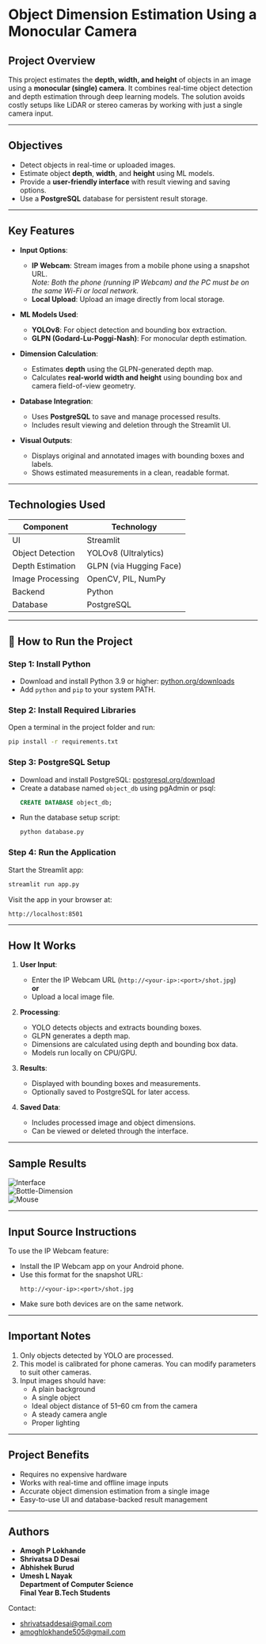 #  Object Dimension Estimation Using a Monocular Camera

##  Project Overview

This project estimates the **depth, width, and height** of objects in an image using a **monocular (single) camera**. It combines real-time object detection and depth estimation through deep learning models. The solution avoids costly setups like LiDAR or stereo cameras by working with just a single camera input.

---

##  Objectives

- Detect objects in real-time or uploaded images.
- Estimate object **depth**, **width**, and **height** using ML models.
- Provide a **user-friendly interface** with result viewing and saving options.
- Use a **PostgreSQL** database for persistent result storage.

---

## Key Features

- **Input Options**:
  - **IP Webcam**: Stream images from a mobile phone using a snapshot URL.  
    *Note: Both the phone (running IP Webcam) and the PC must be on the same Wi-Fi or local network.*
  - **Local Upload**: Upload an image directly from local storage.

- **ML Models Used**:
  - **YOLOv8**: For object detection and bounding box extraction.
  - **GLPN (Godard-Lu-Poggi-Nash)**: For monocular depth estimation.

- **Dimension Calculation**:
  - Estimates **depth** using the GLPN-generated depth map.
  - Calculates **real-world width and height** using bounding box and camera field-of-view geometry.

- **Database Integration**:
  - Uses **PostgreSQL** to save and manage processed results.
  - Includes result viewing and deletion through the Streamlit UI.

- **Visual Outputs**:
  - Displays original and annotated images with bounding boxes and labels.
  - Shows estimated measurements in a clean, readable format.

---

##  Technologies Used

| Component         | Technology                  |
|------------------|-----------------------------|
| UI               | Streamlit                   |
| Object Detection | YOLOv8 (Ultralytics)        |
| Depth Estimation | GLPN (via Hugging Face)     |
| Image Processing | OpenCV, PIL, NumPy          |
| Backend          | Python                      |
| Database         | PostgreSQL                  |

---

## 🚀 How to Run the Project

###  Step 1: Install Python
- Download and install Python 3.9 or higher: [python.org/downloads](https://www.python.org/downloads/)
- Add `python` and `pip` to your system PATH.

###  Step 2: Install Required Libraries
Open a terminal in the project folder and run:
```bash
pip install -r requirements.txt
```

###  Step 3: PostgreSQL Setup
- Download and install PostgreSQL: [postgresql.org/download](https://www.postgresql.org/download/)
- Create a database named `object_db` using pgAdmin or psql:
  ```sql
  CREATE DATABASE object_db;
  ```
- Run the database setup script:
  ```bash
  python database.py
  ```

###  Step 4: Run the Application
Start the Streamlit app:
```bash
streamlit run app.py
```
Visit the app in your browser at:
```
http://localhost:8501
```

---

##  How It Works

1. **User Input**:
   - Enter the IP Webcam URL (`http://<your-ip>:<port>/shot.jpg`)  
     **or**  
   - Upload a local image file.

2. **Processing**:
   - YOLO detects objects and extracts bounding boxes.
   - GLPN generates a depth map.
   - Dimensions are calculated using depth and bounding box data.
   - Models run locally on CPU/GPU.

3. **Results**:
   - Displayed with bounding boxes and measurements.
   - Optionally saved to PostgreSQL for later access.

4. **Saved Data**:
   - Includes processed image and object dimensions.
   - Can be viewed or deleted through the interface.

---

##  Sample Results

![Interface](/Results/ui.png)  
![Bottle-Dimension](/Results/bottle.png)  
![Mouse](/Results/mouse.png)

---

##  Input Source Instructions

To use the IP Webcam feature:
- Install the IP Webcam app on your Android phone.
- Use this format for the snapshot URL:  
  ```
  http://<your-ip>:<port>/shot.jpg
  ```
- Make sure both devices are on the same network.

---

##  Important Notes

1. Only objects detected by YOLO are processed.  
2. This model is calibrated for phone cameras. You can modify parameters to suit other cameras.  
3. Input images should have:
   - A plain background  
   - A single object  
   - Ideal object distance of 51–60 cm from the camera  
   - A steady camera angle  
   - Proper lighting

---

## Project Benefits

- Requires no expensive hardware  
- Works with real-time and offline image inputs  
- Accurate object dimension estimation from a single image  
- Easy-to-use UI and database-backed result management

---

##  Authors

- **Amogh P Lokhande**  
- **Shrivatsa D Desai**  
- **Abhishek Burud**  
- **Umesh L Nayak**  
**Department of Computer Science**  
**Final Year B.Tech Students**

 Contact:  
- shrivatsaddesai@gmail.com  
- amoghlokhande505@gmail.com